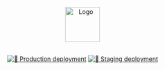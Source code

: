 <div align="center">
  <img src="https://vizasolutions.co.ke/assets/images/logo/logo.svg" alt="Logo" height="80" />
  <br><br>

[![🚀 Production deployment](https://github.com/Viza-Solutions/viza-esto-backend-django/actions/workflows/production-deploy.yml/badge.svg)](https://github.com/Viza-Solutions/viza-esto-backend-django/actions/workflows/production-deploy.yml)
[![🦺 Staging deployment](https://github.com/Viza-Solutions/viza-esto-backend-django/actions/workflows/staging-deploy.yml/badge.svg)](https://github.com/Viza-Solutions/viza-esto-backend-django/actions/workflows/staging-deploy.yml)

</div>
